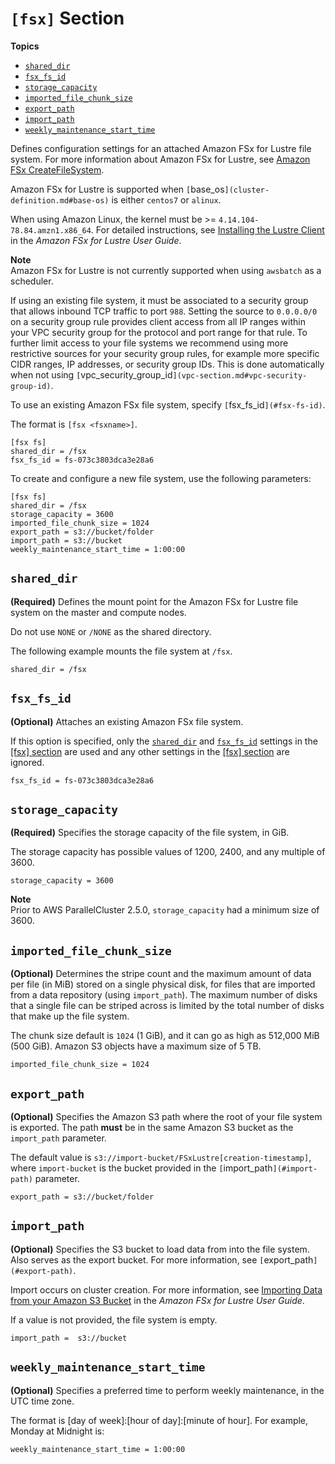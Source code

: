 # `[fsx]` Section<a name="fsx-section"></a>

**Topics**
+ [`shared_dir`](#id15)
+ [`fsx_fs_id`](#fsx-fs-id)
+ [`storage_capacity`](#storage-capacity)
+ [`imported_file_chunk_size`](#imported-file-chunk-size)
+ [`export_path`](#export-path)
+ [`import_path`](#import-path)
+ [`weekly_maintenance_start_time`](#weekly-maintenance-start-time)

Defines configuration settings for an attached Amazon FSx for Lustre file system\. For more information about Amazon FSx for Lustre, see [Amazon FSx CreateFileSystem](https://docs.aws.amazon.com/fsx/latest/APIReference/API_CreateFileSystem.html)\.

Amazon FSx for Lustre is supported when `[`base_os`](cluster-definition.md#base-os)` is either `centos7` or `alinux`\.

When using Amazon Linux, the kernel must be >= `4.14.104-78.84.amzn1.x86_64`\. For detailed instructions, see [Installing the Lustre Client](https://docs.aws.amazon.com/fsx/latest/WindowsGuide/install-lustre-client.html) in the *Amazon FSx for Lustre User Guide*\.

**Note**  
Amazon FSx for Lustre is not currently supported when using `awsbatch` as a scheduler\.

If using an existing file system, it must be associated to a security group that allows inbound TCP traffic to port `988`\. Setting the source to `0.0.0.0/0` on a security group rule provides client access from all IP ranges within your VPC security group for the protocol and port range for that rule\. To further limit access to your file systems we recommend using more restrictive sources for your security group rules, for example more specific CIDR ranges, IP addresses, or security group IDs\. This is done automatically when not using `[`vpc_security_group_id`](vpc-section.md#vpc-security-group-id)`\.

To use an existing Amazon FSx file system, specify `[`fsx_fs_id`](#fsx-fs-id)`\.

The format is `[fsx <fsxname>]`\.

```
[fsx fs]
shared_dir = /fsx
fsx_fs_id = fs-073c3803dca3e28a6
```

To create and configure a new file system, use the following parameters:

```
[fsx fs]
shared_dir = /fsx
storage_capacity = 3600
imported_file_chunk_size = 1024
export_path = s3://bucket/folder
import_path = s3://bucket
weekly_maintenance_start_time = 1:00:00
```

## `shared_dir`<a name="id15"></a>

 **\(Required\)** Defines the mount point for the Amazon FSx for Lustre file system on the master and compute nodes\.

Do not use `NONE` or `/NONE` as the shared directory\.

The following example mounts the file system at `/fsx`\.

```
shared_dir = /fsx
```

## `fsx_fs_id`<a name="fsx-fs-id"></a>

**\(Optional\)** Attaches an existing Amazon FSx file system\.

If this option is specified, only the [`shared_dir`](#id15) and [`fsx_fs_id`](#fsx-fs-id) settings in the [[fsx] section](#fsx-section) are used and any other settings in the [[fsx] section](#fsx-section) are ignored\.

```
fsx_fs_id = fs-073c3803dca3e28a6
```

## `storage_capacity`<a name="storage-capacity"></a>

**\(Required\)** Specifies the storage capacity of the file system, in GiB\.

The storage capacity has possible values of 1200, 2400, and any multiple of 3600\.

```
storage_capacity = 3600
```

**Note**  
Prior to AWS ParallelCluster 2\.5\.0, `storage_capacity` had a minimum size of 3600\.

## `imported_file_chunk_size`<a name="imported-file-chunk-size"></a>

**\(Optional\)** Determines the stripe count and the maximum amount of data per file \(in MiB\) stored on a single physical disk, for files that are imported from a data repository \(using `import_path`\)\. The maximum number of disks that a single file can be striped across is limited by the total number of disks that make up the file system\.

The chunk size default is `1024` \(1 GiB\), and it can go as high as 512,000 MiB \(500 GiB\)\. Amazon S3 objects have a maximum size of 5 TB\.

```
imported_file_chunk_size = 1024
```

## `export_path`<a name="export-path"></a>

**\(Optional\)** Specifies the Amazon S3 path where the root of your file system is exported\. The path **must** be in the same Amazon S3 bucket as the `import_path` parameter\.

The default value is `s3://import-bucket/FSxLustre[creation-timestamp]`, where `import-bucket` is the bucket provided in the `[`import_path`](#import-path)` parameter\.

```
export_path = s3://bucket/folder
```

## `import_path`<a name="import-path"></a>

**\(Optional\)** Specifies the S3 bucket to load data from into the file system\. Also serves as the export bucket\. For more information, see `[`export_path`](#export-path)`\.

Import occurs on cluster creation\. For more information, see [Importing Data from your Amazon S3 Bucket](https://docs.aws.amazon.com/fsx/latest/LustreGuide/fsx-data-repositories.html#import-data-repository) in the *Amazon FSx for Lustre User Guide*\.

If a value is not provided, the file system is empty\.

```
import_path =  s3://bucket
```

## `weekly_maintenance_start_time`<a name="weekly-maintenance-start-time"></a>

**\(Optional\)** Specifies a preferred time to perform weekly maintenance, in the UTC time zone\.

The format is \[day of week\]:\[hour of day\]:\[minute of hour\]\. For example, Monday at Midnight is:

```
weekly_maintenance_start_time = 1:00:00
```